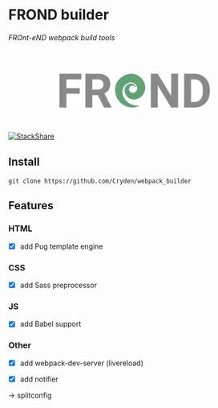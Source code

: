 # FROND builder
###### FROnt-eND webpack build tools

</br>
<p align='center'>
  <img  src='./assets/logo.png' width='300'/>
</p>
</br>

[![StackShare](https://img.shields.io/badge/tech-stack-0690fa.svg?style=flat)](https://stackshare.io/Cryden/frond)

## Install

``` 
git clone https://github.com/Cryden/webpack_builder
```

## Features

### HTML

- [x] add Pug template engine

### CSS

- [x] add Sass preprocessor

### JS

- [x] add Babel support

### Other

- [x] add webpack-dev-server (livereload)

- [x] add notifier

-> splitconfig